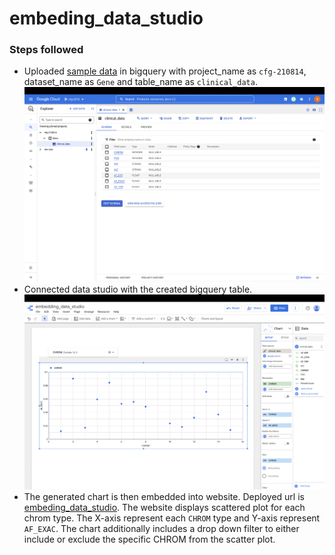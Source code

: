 # embeding_data_studio

### Steps followed
- Uploaded [sample data](./sample_data.csv) in bigquery with project_name as `cfg-210814`, dataset_name as `Gene` and table_name as `clinical_data`.
![bigquery_ui](./assets/bigquery_ui.png)
- Connected data studio with the created bigquery table.
![data_studio_ui](./assets/data_studio_ui.png)
- The generated chart is then embedded into website. Deployed url is [embeding_data_studio](https://embedding-data-studio.netlify.app/).
The website displays scattered plot for each chrom type. The X-axis represent each `CHROM` type and Y-axis represent `AF_EXAC`. The chart additionally includes a drop down filter to either include or exclude the specific CHROM from the scatter plot.